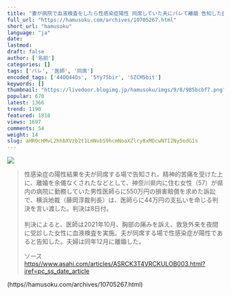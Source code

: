```yaml
---
title: "妻が病院で血液検査をしたら性感染症陽性 同席していた夫にバレて離婚 告知した医師が訴えられることに"
full_url: "https://hamusoku.com/archives/10705267.html"
short_url: "hamusoku"
language: "ja"
date: 
lastmod: 
draft: false
author: ['名前']
categories: []
tags: ['バレ', '医師', '同席']
encoded_tags: ['44OQ44Os', '5Yy75bir', '5ZCM5bit']
keywords: []
thumbnail: "https://livedoor.blogimg.jp/hamusoku/imgs/9/8/985bcbf7.png"
popular: 670
latest: 1366
trend: 1190
featured: 1818
views: 1697
comments: 54
weight: 14
slug: aHR0cHMvL2hhbXVzb2t1LmNvbS9hcmNoaXZlcy8xMDcwNTI2Ny5odG1s
---
```


![](https://livedoor.blogimg.jp/hamusoku/imgs/9/8/985bcbf7.png)

<blockquote><p></p><p> 性感染症の陽性結果を夫が同席する場で告知され、精神的苦痛を受けた上に、離婚を余儀なくされたなどとして、神奈川県内に住む女性（57）が県内の病院に勤務していた男性医師らに550万円の損害賠償を求めた訴訟で、横浜地裁（藤岡淳裁判長）は、医師らに44万円の支払いを命じる判決を言い渡した。判決は8日付。<br> <br> 判決によると、医師は2021年10月、胸部の痛みを訴え、救急外来を夜間に受診した女性に血液検査を実施。夫が同席する場で性感染症が陽性であると告知した。夫婦は同年12月に離婚した。<br></p>ソース <a href='https//www.asahi.com/articles/ASRCK3T4VRCKULOB003.html?iref=pc_ss_date_article' target='blank'>https//www.asahi.com/articles/ASRCK3T4VRCKULOB003.html?iref=pc_ss_date_article</a></blockquote>

(https//hamusoku.com/archives/10705267.html)
